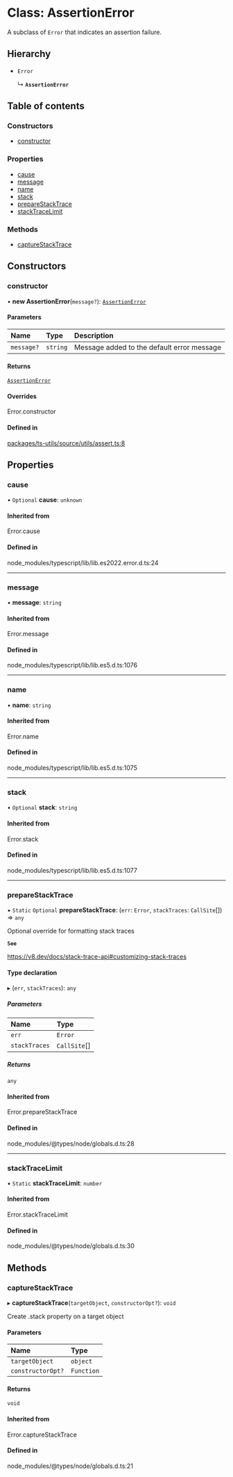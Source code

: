# Class: AssertionError

A subclass of `Error` that indicates an assertion failure.

## Hierarchy

- `Error`

  ↳ **`AssertionError`**

## Table of contents

### Constructors

- [constructor](AssertionError.md#constructor)

### Properties

- [cause](AssertionError.md#cause)
- [message](AssertionError.md#message)
- [name](AssertionError.md#name)
- [stack](AssertionError.md#stack)
- [prepareStackTrace](AssertionError.md#preparestacktrace)
- [stackTraceLimit](AssertionError.md#stacktracelimit)

### Methods

- [captureStackTrace](AssertionError.md#capturestacktrace)

## Constructors

### constructor

• **new AssertionError**(`message?`): [`AssertionError`](AssertionError.md)

#### Parameters

| Name       | Type     | Description                                |
| :--------- | :------- | :----------------------------------------- |
| `message?` | `string` | Message added to the default error message |

#### Returns

[`AssertionError`](AssertionError.md)

#### Overrides

Error.constructor

#### Defined in

[packages/ts-utils/source/utils/assert.ts:8](https://github.com/jakubmazanec/js-tools/blob/8bc99aa/packages/ts-utils/source/utils/assert.ts#L8)

## Properties

### cause

• `Optional` **cause**: `unknown`

#### Inherited from

Error.cause

#### Defined in

node_modules/typescript/lib/lib.es2022.error.d.ts:24

---

### message

• **message**: `string`

#### Inherited from

Error.message

#### Defined in

node_modules/typescript/lib/lib.es5.d.ts:1076

---

### name

• **name**: `string`

#### Inherited from

Error.name

#### Defined in

node_modules/typescript/lib/lib.es5.d.ts:1075

---

### stack

• `Optional` **stack**: `string`

#### Inherited from

Error.stack

#### Defined in

node_modules/typescript/lib/lib.es5.d.ts:1077

---

### prepareStackTrace

▪ `Static` `Optional` **prepareStackTrace**: (`err`: `Error`, `stackTraces`: `CallSite`[]) => `any`

Optional override for formatting stack traces

**`See`**

https://v8.dev/docs/stack-trace-api#customizing-stack-traces

#### Type declaration

▸ (`err`, `stackTraces`): `any`

##### Parameters

| Name          | Type         |
| :------------ | :----------- |
| `err`         | `Error`      |
| `stackTraces` | `CallSite`[] |

##### Returns

`any`

#### Inherited from

Error.prepareStackTrace

#### Defined in

node_modules/@types/node/globals.d.ts:28

---

### stackTraceLimit

▪ `Static` **stackTraceLimit**: `number`

#### Inherited from

Error.stackTraceLimit

#### Defined in

node_modules/@types/node/globals.d.ts:30

## Methods

### captureStackTrace

▸ **captureStackTrace**(`targetObject`, `constructorOpt?`): `void`

Create .stack property on a target object

#### Parameters

| Name              | Type       |
| :---------------- | :--------- |
| `targetObject`    | `object`   |
| `constructorOpt?` | `Function` |

#### Returns

`void`

#### Inherited from

Error.captureStackTrace

#### Defined in

node_modules/@types/node/globals.d.ts:21
